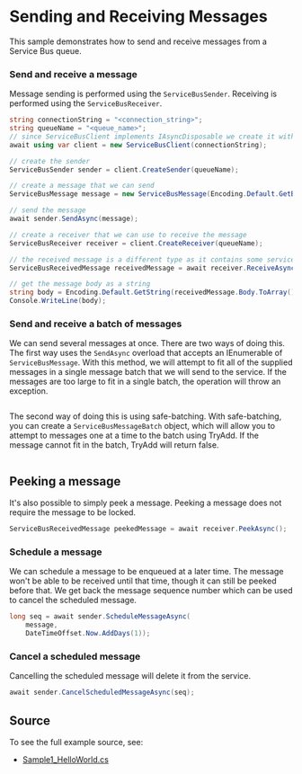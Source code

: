 # Sending and Receiving Messages

This sample demonstrates how to send and receive messages from a Service Bus queue.

### Send and receive a message

Message sending is performed using the `ServiceBusSender`. Receiving is performed using the 
`ServiceBusReceiver`.

```C# Snippet:ServiceBusSendAndReceive
string connectionString = "<connection_string>";
string queueName = "<queue_name>";
// since ServiceBusClient implements IAsyncDisposable we create it with "await using"
await using var client = new ServiceBusClient(connectionString);

// create the sender
ServiceBusSender sender = client.CreateSender(queueName);

// create a message that we can send
ServiceBusMessage message = new ServiceBusMessage(Encoding.Default.GetBytes("Hello world!"));

// send the message
await sender.SendAsync(message);

// create a receiver that we can use to receive the message
ServiceBusReceiver receiver = client.CreateReceiver(queueName);

// the received message is a different type as it contains some service set properties
ServiceBusReceivedMessage receivedMessage = await receiver.ReceiveAsync();

// get the message body as a string
string body = Encoding.Default.GetString(receivedMessage.Body.ToArray());
Console.WriteLine(body);
```

### Send and receive a batch of messages

We can send several messages at once. There are two ways of doing this. The first way uses the `SendAsync`
overload that accepts an IEnumerable of `ServiceBusMessage`. With this method, we will attempt to fit all of
the supplied messages in a single message batch that we will send to the service. If the messages are too large
to fit in a single batch, the operation will throw an exception.

```C# Snippet:ServiceBusSendAndReceiveBatch
```
The second way of doing this is using safe-batching. With safe-batching, you can create a `ServiceBusMessageBatch` object,
which will allow you to attempt to messages one at a time to the batch using TryAdd. If the message cannot fit in the batch,
TryAdd will return false.

```C# Snippet:ServiceBusSendAndReceiveSafeBatch
```

## Peeking a message

It's also possible to simply peek a message. Peeking a message does not require the message to be locked.

```C# Snippet:ServiceBusPeek
ServiceBusReceivedMessage peekedMessage = await receiver.PeekAsync();
```

### Schedule a message

We can schedule a message to be enqueued at a later time. The message won't be able to be received
until that time, though it can still be peeked before that. We get back the message sequence number
which can be used to cancel the scheduled message.

```C# Snippet:ServiceBusSchedule
long seq = await sender.ScheduleMessageAsync(
    message,
    DateTimeOffset.Now.AddDays(1));
```

### Cancel a scheduled message

Cancelling the scheduled message will delete it from the service.

```C# Snippet:ServiceBusCancelScheduled
await sender.CancelScheduledMessageAsync(seq);
```

## Source

To see the full example source, see:

* [Sample1_HelloWorld.cs](../tests/Samples/Sample01_HelloWorld.cs)
